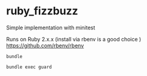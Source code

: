 # ruby_fizzbuzz
Simple implementation with minitest

Runs on Ruby  2.x.x (install via rbenv is a good choice )  https://github.com/rbenv/rbenv

`bundle`

`bundle exec guard`
